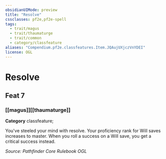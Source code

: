 ```yaml
---
obsidianUIMode: preview
title: "Resolve"
cssclasses: pf2e,pf2e-spell
tags:
  - trait/magus
  - trait/thaumaturge
  - trait/common
  - category/classfeature
aliases: "Compendium.pf2e.classfeatures.Item.JQAujUXjczVnYDEI"
license: OGL
---
```

# Resolve
## Feat 7
### [[magus]][[thaumaturge]]

**Category** classfeature; 




You've steeled your mind with resolve. Your proficiency rank for Will saves increases to master. When you roll a success on a Will save, you get a critical success instead.

*Source: Pathfinder Core Rulebook*
*OGL*
